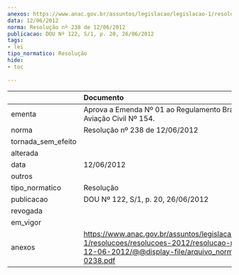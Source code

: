 ```yaml
---
anexos: https://www.anac.gov.br/assuntos/legislacao/legislacao-1/resolucoes/resolucoes-2012/resolucao-no-238-de-12-06-2012/@@display-file/arquivo_norma/RA2012-0238.pdf
data: 12/06/2012
norma: Resolução nº 238 de 12/06/2012
publicacao: DOU Nº 122, S/1, p. 20, 26/06/2012
tags:
- lei
tipo_normatico: Resolução
hide: 
- toc 
 
---
```


|                    | Documento                                                                                                                                                       |
|:-------------------|:----------------------------------------------------------------------------------------------------------------------------------------------------------------|
| ementa             | Aprova a Emenda Nº 01 ao Regulamento Brasileiro da Aviação Civil Nº 154.                                                                                        |
| norma              | Resolução nº 238 de 12/06/2012                                                                                                                                  |
| tornada_sem_efeito |                                                                                                                                                                 |
| alterada           |                                                                                                                                                                 |
| data               | 12/06/2012                                                                                                                                                      |
| outros             |                                                                                                                                                                 |
| tipo_normatico     | Resolução                                                                                                                                                       |
| publicacao         | DOU Nº 122, S/1, p. 20, 26/06/2012                                                                                                                              |
| revogada           |                                                                                                                                                                 |
| em_vigor           |                                                                                                                                                                 |
| anexos             | https://www.anac.gov.br/assuntos/legislacao/legislacao-1/resolucoes/resolucoes-2012/resolucao-no-238-de-12-06-2012/@@display-file/arquivo_norma/RA2012-0238.pdf |
